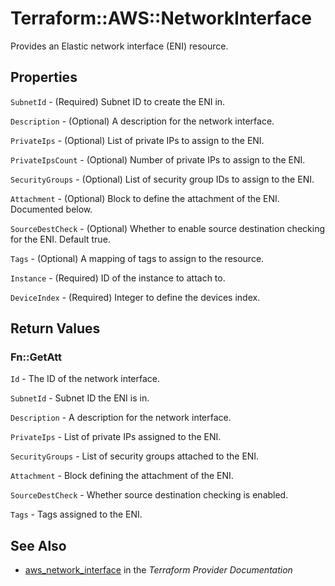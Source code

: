# Terraform::AWS::NetworkInterface

Provides an Elastic network interface (ENI) resource.

## Properties

`SubnetId` - (Required) Subnet ID to create the ENI in.

`Description` - (Optional) A description for the network interface.

`PrivateIps` - (Optional) List of private IPs to assign to the ENI.

`PrivateIpsCount` - (Optional) Number of private IPs to assign to the ENI.

`SecurityGroups` - (Optional) List of security group IDs to assign to the ENI.

`Attachment` - (Optional) Block to define the attachment of the ENI. Documented below.

`SourceDestCheck` - (Optional) Whether to enable source destination checking for the ENI. Default true.

`Tags` - (Optional) A mapping of tags to assign to the resource.

`Instance` - (Required) ID of the instance to attach to.

`DeviceIndex` - (Required) Integer to define the devices index.


## Return Values

### Fn::GetAtt

`Id` - The ID of the network interface.

`SubnetId` - Subnet ID the ENI is in.

`Description` - A description for the network interface.

`PrivateIps` - List of private IPs assigned to the ENI.

`SecurityGroups` - List of security groups attached to the ENI.

`Attachment` - Block defining the attachment of the ENI.

`SourceDestCheck` - Whether source destination checking is enabled.

`Tags` - Tags assigned to the ENI.

## See Also

* [aws_network_interface](https://www.terraform.io/docs/providers/aws/r/network_interface.html) in the _Terraform Provider Documentation_